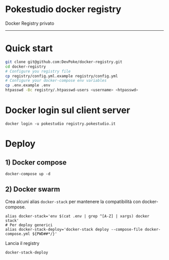# Pokestudio docker registry

Docker Registry privato

---

# Quick start

```bash
git clone git@github.com:DevPoke/docker-registry.git
cd docker-registry
# Configure you registry file
cp registry/config.yml.example registry/config.yml
# Configure your docker-compose env variables
cp .env.example .env
htpasswd -Bc registry/.htpasswd-users <username> <htpasswd>
```

# Docker login sul client server

```shell
docker login -u pokestudio registry.pokestudio.it
```

# Deploy

## 1) Docker compose

```shell
docker-compose up -d
```

## 2) Docker swarm

Crea alcuni alias `docker-stack` per mantenere la compatibilità con docker-compose.

```shell
alias docker-stack='env $(cat .env | grep ^[A-Z] | xargs) docker stack'
# Per deploy generici
alias docker-stack-deploy='docker-stack deploy --compose-file docker-compose.yml ${PWD##*/}'
```

Lancia il registry

```shell
docker-stack-deploy
```
